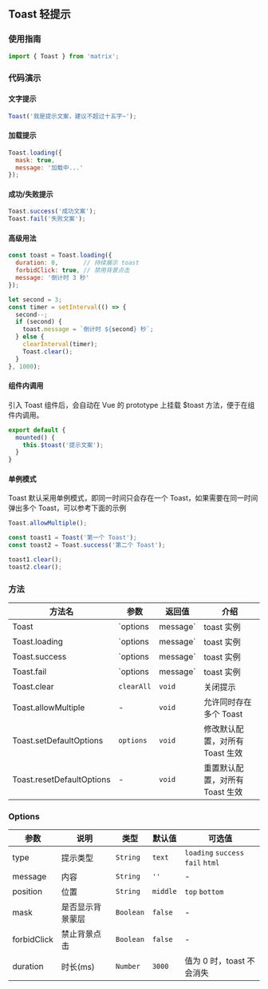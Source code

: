 ## Toast 轻提示

### 使用指南

```javascript
import { Toast } from 'matrix';
```

### 代码演示

#### 文字提示

```javascript
Toast('我是提示文案，建议不超过十五字~');
```


#### 加载提示

```javascript
Toast.loading({
  mask: true,
  message: '加载中...'
});
```


#### 成功/失败提示

```javascript
Toast.success('成功文案');
Toast.fail('失败文案');
```


#### 高级用法

```javascript
const toast = Toast.loading({
  duration: 0,       // 持续展示 toast
  forbidClick: true, // 禁用背景点击
  message: '倒计时 3 秒'
});

let second = 3;
const timer = setInterval(() => {
  second--;
  if (second) {
    toast.message = `倒计时 ${second} 秒`;
  } else {
    clearInterval(timer);
    Toast.clear();
  }
}, 1000);
```

#### 组件内调用
引入 Toast 组件后，会自动在 Vue 的 prototype 上挂载 $toast 方法，便于在组件内调用。

```js
export default {
  mounted() {
    this.$toast('提示文案');
  }
}
```

#### 单例模式
Toast 默认采用单例模式，即同一时间只会存在一个 Toast，如果需要在同一时间弹出多个 Toast，可以参考下面的示例

```js
Toast.allowMultiple();

const toast1 = Toast('第一个 Toast');
const toast2 = Toast.success('第二个 Toast');

toast1.clear();
toast2.clear();
```


### 方法

| 方法名 | 参数 | 返回值 | 介绍 |
|-----------|-----------|-----------|-------------|
| Toast | `options | message` | toast 实例 | 展示提示 |
| Toast.loading | `options | message` | toast 实例 | 展示加载提示 |
| Toast.success | `options | message` | toast 实例 | 展示成功提示 |
| Toast.fail | `options | message` | toast 实例 | 展示失败提示 |
| Toast.clear | `clearAll` | `void` | 关闭提示 |
| Toast.allowMultiple | - | `void` | 允许同时存在多个 Toast |
| Toast.setDefaultOptions | `options` | `void` | 修改默认配置，对所有 Toast 生效 |
| Toast.resetDefaultOptions | - | `void` | 重置默认配置，对所有 Toast 生效 |

### Options

| 参数 | 说明 | 类型 | 默认值 | 可选值 |
|-----------|-----------|-----------|-------------|-------------|
| type | 提示类型 | `String` | `text` | `loading` `success` `fail` `html` |
| message | 内容 | `String` | `''` | - |
| position | 位置 | `String` | `middle` | `top` `bottom` |
| mask | 是否显示背景蒙层 | `Boolean` | `false` | - |
| forbidClick | 禁止背景点击 | `Boolean` | `false` | - |
| duration | 时长(ms) | `Number` | `3000` | 值为 0 时，toast 不会消失 |
